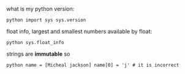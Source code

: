 what is my python version:

`python
import sys
sys.version
`

 float info, largest and smallest numbers available by float:

`python
 sys.float_info`

strings are **immutable** so 

`python
name = [Micheal jackson]
name[0] = 'j' # it is incorrect
`
